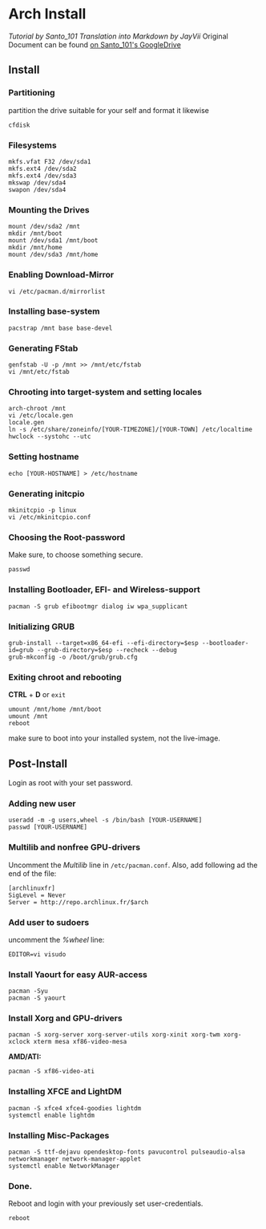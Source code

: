 # Arch Install
*Tutorial by Santo_101*
*Translation into Markdown by JayVii*
Original Document can be found [on Santo_101's GoogleDrive](https://drive.google.com/file/d/0B2dHoo7ShqE6ZlhOYzZQcy1NWE0/view?usp=sharing)



## Install

### Partitioning
partition the drive suitable for your self and format it likewise
```
cfdisk
```

### Filesystems
```
mkfs.vfat ­F32 /dev/sda1
mkfs.ext4 /dev/sda2
mkfs.ext4 /dev/sda3
mkswap /dev/sda4
swapon /dev/sda4
```

### Mounting the Drives
```
mount /dev/sda2 /mnt
mkdir /mnt/boot
mount /dev/sda1 /mnt/boot
mkdir /mnt/home
mount /dev/sda3 /mnt/home
```

### Enabling Download-Mirror
```
vi /etc/pacman.d/mirrorlist
```

### Installing base-system
```
pacstrap /mnt base base-devel
```

### Generating FStab
```
genfstab -U -p /mnt >> /mnt/etc/fstab
vi /mnt/etc/fstab
```

### Chrooting into target-system and setting locales
```
arch-chroot /mnt
vi /etc/locale.gen
locale.gen
ln -s /etc/share/zoneinfo/[YOUR-TIMEZONE]/[YOUR-TOWN] /etc/localtime
hwclock --systohc --utc
```

### Setting hostname
```
echo [YOUR-HOSTNAME] > /etc/hostname
```

### Generating initcpio
```
mkinitcpio -p linux
vi /etc/mkinitcpio.conf
```

### Choosing the Root-password
Make sure, to choose something secure.
```
passwd
```

### Installing Bootloader, EFI- and Wireless-support
```
pacman -S grub efibootmgr dialog iw wpa_supplicant
```

### Initializing GRUB
```
grub-install --target=x86_64-efi --efi-directory=$esp --bootloader-id=grub --grub-directory=$esp --recheck --debug
grub-mkconfig -o /boot/grub/grub.cfg
```

### Exiting chroot and rebooting
**CTRL** + **D** or `exit`
```
umount /mnt/home /mnt/boot
umount /mnt
reboot
```
make sure to boot into your installed system, not the live-image.


## Post-Install
Login as root with your set password.

### Adding new user
```
useradd -m -g users,wheel -s /bin/bash [YOUR-USERNAME]
passwd [YOUR-USERNAME]
```

### Multilib and nonfree GPU-drivers
Uncomment the *Multilib* line in `/etc/pacman.conf`.
Also, add following ad the end of the file:
```
[archlinuxfr]
SigLevel = Never
Server = http://repo.archlinux.fr/$arch
```

### Add user to sudoers
uncomment the *%wheel* line:
```
EDITOR=vi visudo
```

### Install Yaourt for easy AUR-access
```
pacman -Syu
pacman -S yaourt
```

### Install Xorg and GPU-drivers
```
pacman -S xorg-server xorg-server-utils xorg-xinit xorg-twm xorg-xclock xterm mesa xf86-video-mesa
```

**AMD/ATI:**
```
pacman -S xf86-video-ati
```

### Installing XFCE and LightDM
```
pacman -S xfce4 xfce4-goodies lightdm
systemctl enable lightdm
```

### Installing Misc-Packages
```
pacman -S ttf-dejavu opendesktop-fonts pavucontrol pulseaudio-alsa networkmanager network-manager-applet
systemctl enable NetworkManager
```

### Done.
Reboot and login with your previously set user-credentials.
```
reboot
```
